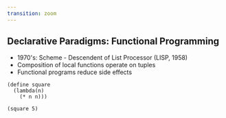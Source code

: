 ```yaml
---
transition: zoom
---
```


## Declarative Paradigms: Functional Programming

- 1970's: Scheme - Descendent of List Processor (LISP, 1958)
- Composition of local functions operate on tuples
- Functional programs reduce side effects

```
(define square
  (lambda(n)
    (* n n)))
      
(square 5)
```
